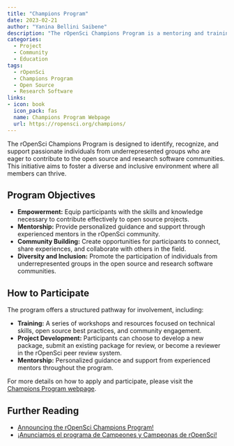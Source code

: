 ```yaml
---
title: "Champions Program"
date: 2023-02-21
author: "Yanina Bellini Saibene"
description: "The rOpenSci Champions Program is a mentoring and training initiative for individuals from underrepresented groups in the open source and research software communities."
categories:
  - Project
  - Community
  - Education
tags:
  - rOpenSci
  - Champions Program
  - Open Source
  - Research Software
links:
- icon: book
  icon_pack: fas
  name: Champions Program Webpage
  url: https://ropensci.org/champions/
---
```


The rOpenSci Champions Program is designed to identify, recognize, and support passionate individuals from underrepresented groups who are eager to contribute to the open source and research software communities. This initiative aims to foster a diverse and inclusive environment where all members can thrive.

## Program Objectives

- **Empowerment:** Equip participants with the skills and knowledge necessary to contribute effectively to open source projects.
- **Mentorship:** Provide personalized guidance and support through experienced mentors in the rOpenSci community.
- **Community Building:** Create opportunities for participants to connect, share experiences, and collaborate with others in the field.
- **Diversity and Inclusion:** Promote the participation of individuals from underrepresented groups in the open source and research software communities.

## How to Participate

The program offers a structured pathway for involvement, including:

- **Training:** A series of workshops and resources focused on technical skills, open source best practices, and community engagement.
- **Project Development:** Participants can choose to develop a new package, submit an existing package for review, or become a reviewer in the rOpenSci peer review system.
- **Mentorship:** Personalized guidance and support from experienced mentors throughout the program.

For more details on how to apply and participate, please visit the [Champions Program webpage](https://ropensci.org/champions/).

## Further Reading

- [Announcing the rOpenSci Champions Program!](/blog/2022/09/22/launch-champions-program/)
- [¡Anunciamos el programa de Campeones y Campeonas de rOpenSci!](/blog/2022/09/22/launch-champions-program-es/)


